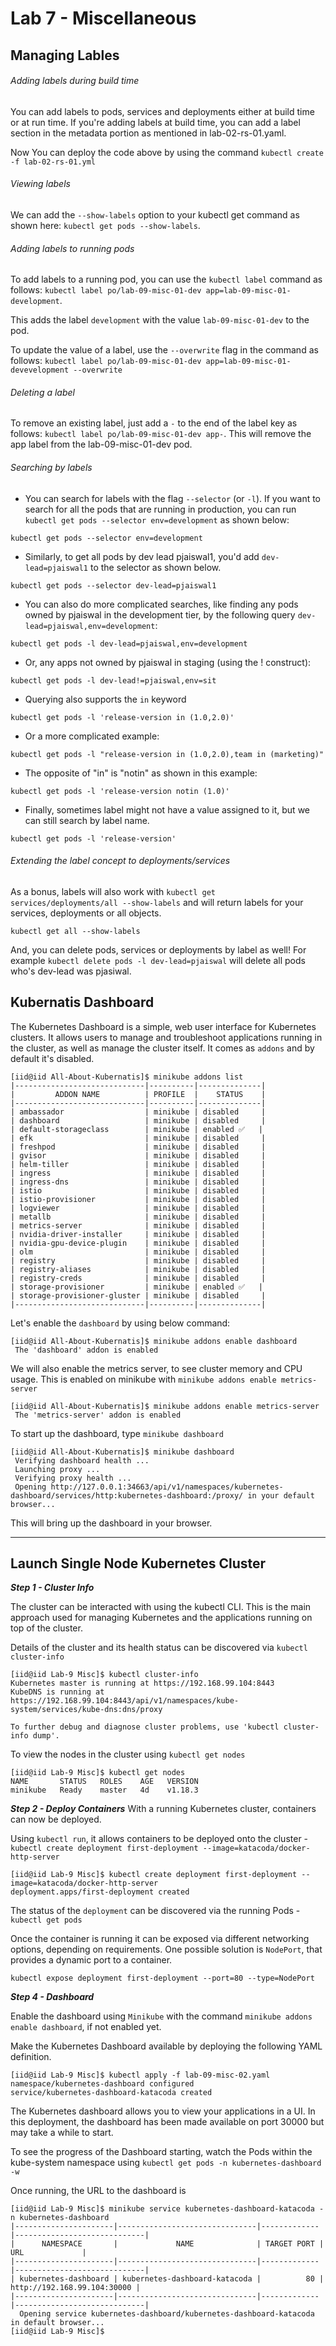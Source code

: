 # Lab 7 - Miscellaneous

## Managing Lables
###### Adding labels during build time
You can add labels to pods, services and deployments either at build time or at run time. If you're adding labels at build time, 
you can add a label section in the metadata portion as mentioned in lab-02-rs-01.yaml.

Now You can deploy the code above by using the command `kubectl create -f lab-02-rs-01.yml`

###### Viewing labels
We can add the `--show-labels` option to your kubectl get command as shown here: `kubectl get pods --show-labels`.


###### Adding labels to running pods
To add labels to a running pod, you can use the `kubectl label` command as follows: `kubectl label po/lab-09-misc-01-dev app=lab-09-misc-01-development`. 

This adds the label `development` with the value `lab-09-misc-01-dev` to the pod.

To update the value of a label, use the `--overwrite` flag in the command as follows: `kubectl label po/lab-09-misc-01-dev app=lab-09-misc-01-devevelopment --overwrite` 

###### Deleting a label
To remove an existing label, just add a `-` to the end of the label key as follows: `kubectl label po/lab-09-misc-01-dev app-`. This will remove the app label from the lab-09-misc-01-dev pod.

###### Searching by labels
* You can search for labels with the flag `--selector` (or `-l`). If you want to search for all the pods that are running in production, you can run `kubectl get pods --selector env=development` as shown below:

`kubectl get pods --selector env=development`

* Similarly, to get all pods by dev lead pjaiswal1, you'd add `dev-lead=pjaiswal1` to the selector as shown below.

`kubectl get pods --selector dev-lead=pjaiswal1`

* You can also do more complicated searches, like finding any pods owned by pjaiswal in the development tier, by the following query `dev-lead=pjaiswal,env=development`:

`kubectl get pods -l dev-lead=pjaiswal,env=development`

* Or, any apps not owned by pjaiswal in staging (using the ! construct):

`kubectl get pods -l dev-lead!=pjaiswal,env=sit`

* Querying also supports the `in` keyword

`kubectl get pods -l 'release-version in (1.0,2.0)'`

* Or a more complicated example:

`kubectl get pods -l "release-version in (1.0,2.0),team in (marketing)"`

* The opposite of "in" is "notin" as shown in this example:

`kubectl get pods -l 'release-version notin (1.0)'`

* Finally, sometimes label might not have a value assigned to it, but we can still search by label name.

`kubectl get pods -l 'release-version'`  

###### Extending the label concept to deployments/services

As a bonus, labels will also work with `kubectl get services/deployments/all --show-labels` and will return labels for your services, deployments or all objects.

`kubectl get all --show-labels`

And, you can delete pods, services or deployments by label as well! For example `kubectl delete pods -l dev-lead=pjaiswal` will delete all pods who's dev-lead was pjasiwal. 


## Kubernatis Dashboard
The Kubernetes Dashboard is a simple, web user interface for Kubernetes clusters. It allows users to manage and troubleshoot applications running in the cluster, as well as manage the cluster itself.
It comes as `addons` and by default it's disabled.

```
[iid@iid All-About-Kubernatis]$ minikube addons list
|-----------------------------|----------|--------------|
|         ADDON NAME          | PROFILE  |    STATUS    |
|-----------------------------|----------|--------------|
| ambassador                  | minikube | disabled     |
| dashboard                   | minikube | disabled     |
| default-storageclass        | minikube | enabled ✅   |
| efk                         | minikube | disabled     |
| freshpod                    | minikube | disabled     |
| gvisor                      | minikube | disabled     |
| helm-tiller                 | minikube | disabled     |
| ingress                     | minikube | disabled     |
| ingress-dns                 | minikube | disabled     |
| istio                       | minikube | disabled     |
| istio-provisioner           | minikube | disabled     |
| logviewer                   | minikube | disabled     |
| metallb                     | minikube | disabled     |
| metrics-server              | minikube | disabled     |
| nvidia-driver-installer     | minikube | disabled     |
| nvidia-gpu-device-plugin    | minikube | disabled     |
| olm                         | minikube | disabled     |
| registry                    | minikube | disabled     |
| registry-aliases            | minikube | disabled     |
| registry-creds              | minikube | disabled     |
| storage-provisioner         | minikube | enabled ✅   |
| storage-provisioner-gluster | minikube | disabled     |
|-----------------------------|----------|--------------|
```

Let's enable the `dashboard` by using below command:
```
[iid@iid All-About-Kubernatis]$ minikube addons enable dashboard
 The 'dashboard' addon is enabled
```
We will also enable the metrics server, to see cluster memory and CPU usage. This is enabled on minikube with `minikube addons enable metrics-server`
```
[iid@iid All-About-Kubernatis]$ minikube addons enable metrics-server
 The 'metrics-server' addon is enabled
```
To start up the dashboard, type `minikube dashboard`
```
[iid@iid All-About-Kubernatis]$ minikube dashboard
 Verifying dashboard health ...
 Launching proxy ...
 Verifying proxy health ...
 Opening http://127.0.0.1:34663/api/v1/namespaces/kubernetes-dashboard/services/http:kubernetes-dashboard:/proxy/ in your default browser...
```

This will bring up the dashboard in your browser.


------------
## Launch Single Node Kubernetes Cluster

***Step 1 - Cluster Info***

The cluster can be interacted with using the kubectl CLI. This is the main approach used for managing Kubernetes and the applications running on top of the cluster.

Details of the cluster and its health status can be discovered via `kubectl cluster-info`
```
[iid@iid Lab-9 Misc]$ kubectl cluster-info
Kubernetes master is running at https://192.168.99.104:8443
KubeDNS is running at https://192.168.99.104:8443/api/v1/namespaces/kube-system/services/kube-dns:dns/proxy

To further debug and diagnose cluster problems, use 'kubectl cluster-info dump'.
```

To view the nodes in the cluster using `kubectl get nodes`
```
[iid@iid Lab-9 Misc]$ kubectl get nodes
NAME       STATUS   ROLES    AGE   VERSION
minikube   Ready    master   4d    v1.18.3
``` 

***Step 2 - Deploy Containers***
With a running Kubernetes cluster, containers can now be deployed.

Using `kubectl run`, it allows containers to be deployed onto the cluster - `kubectl create deployment first-deployment --image=katacoda/docker-http-server`
```
[iid@iid Lab-9 Misc]$ kubectl create deployment first-deployment --image=katacoda/docker-http-server
deployment.apps/first-deployment created
```
The status of the `deployment` can be discovered via the running Pods - `kubectl get pods`

Once the container is running it can be exposed via different networking options, depending on requirements. One possible solution is `NodePort`, that provides a dynamic port to a container.

`kubectl expose deployment first-deployment --port=80 --type=NodePort`


***Step 4 - Dashboard***

Enable the dashboard using `Minikube` with the command `minikube addons enable dashboard`, if not enabled yet.

Make the Kubernetes Dashboard available by deploying the following YAML definition.
```
[iid@iid Lab-9 Misc]$ kubectl apply -f lab-09-misc-02.yaml 
namespace/kubernetes-dashboard configured
service/kubernetes-dashboard-katacoda created
```

The Kubernetes dashboard allows you to view your applications in a UI. In this deployment, the dashboard has been made available on port 30000 but may take a while to start.

To see the progress of the Dashboard starting, watch the Pods within the kube-system namespace using `kubectl get pods -n kubernetes-dashboard -w`

Once running, the URL to the dashboard is 

```
[iid@iid Lab-9 Misc]$ minikube service kubernetes-dashboard-katacoda -n kubernetes-dashboard
|----------------------|-------------------------------|-------------|-----------------------------|
|      NAMESPACE       |             NAME              | TARGET PORT |             URL             |
|----------------------|-------------------------------|-------------|-----------------------------|
| kubernetes-dashboard | kubernetes-dashboard-katacoda |          80 | http://192.168.99.104:30000 |
|----------------------|-------------------------------|-------------|-----------------------------|
  Opening service kubernetes-dashboard/kubernetes-dashboard-katacoda in default browser...
[iid@iid Lab-9 Misc]$ 
```
